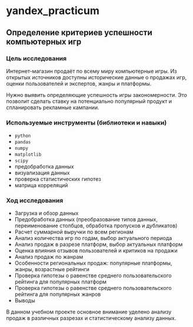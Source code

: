 # yandex_practicum
## Определение критериев успешности компьютерных игр

### Цель исследования
Интернет-магазин продаёт по всему миру компьютерные игры. Из открытых источников доступны исторические данные о продажах игр, оценки пользователей и экспертов, жанры и платформы. 

Нужно выявить определяющие успешность игры закономерности. Это позволит сделать ставку на потенциально популярный продукт и спланировать рекламные кампании.

### Используемые инструменты (библиотеки и навыки)
- `python`
- `pandas`
- `numpy`
- `matplotlib`
- `sсipy`
- предобработка данных
- визуализация данных
- проверка статистических гипотез
- матрица корреляций


### Ход исследования
- Загрузка и обзор данных
- Предобработка данных (преобразование типов данных, переименование столбцов, обработка пропусков и дубликатов)
- Расчет суммарной выручки по всем регионам
- Анализ количества игр по годам, выбор актуального периода
- Анализ продаж в разрезе платформ, выбор актуальных платформ
- Оценка влияния отзывов пользователей и критиков на продажи
- Анализ продаж по жанрам
- Особенности региональных продаж: популярные платформы, жанры, возрастные рейтинги
- Проверка гипотезы о равенстве среднего пользовательского рейтинга для популярных платформ
- Проверка гипотезы о равенстве среднего пользовательского рейтинга для популярных жанров
- Выводы

В данном учебном проекте основное внимание уделено анализу продаж в различных разрезах  и статистическому анализу данных.


